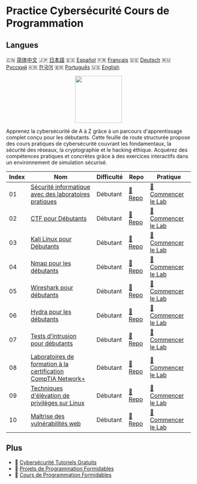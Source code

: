 # Practice Cybersécurité Cours de Programmation

## Langues

🇨🇳 [简体中文](README_zh.md) 🇯🇵 [日本語](README_ja.md) 🇪🇸 [Español](README_es.md) 🇫🇷 [Français](README_fr.md) 🇩🇪 [Deutsch](README_de.md) 🇷🇺 [Русский](README_ru.md) 🇰🇷 [한국어](README_ko.md) 🇧🇷 [Português](README_pt.md) 🇺🇸 [English](README.md) 

<div align="center">
<img width="128px" src="https://file.labex.io/path/Xke24vJbuOBk.png">
</div>

Apprenez la cybersécurité de A à Z grâce à un parcours d'apprentissage complet conçu pour les débutants. Cette feuille de route structurée propose des cours pratiques de cybersécurité couvrant les fondamentaux, la sécurité des réseaux, la cryptographie et le hacking éthique. Acquérez des compétences pratiques et concrètes grâce à des exercices interactifs dans un environnement de simulation sécurisé.

|   Index | Nom                                                                                                                             | Difficulté   | Repo                                                                              | Pratique                                                                                    |
|---------|---------------------------------------------------------------------------------------------------------------------------------|--------------|-----------------------------------------------------------------------------------|---------------------------------------------------------------------------------------------|
|      01 | [Sécurité informatique avec des laboratoires pratiques](https://labex.io/fr/courses/cybersecurity-labs-for-beginners)           | Débutant     | [🔗 Repo](https://github.com/labex-labs/cybersecurity-labs-for-beginners)         | [🚀 Commencer le Lab](https://labex.io/fr/courses/cybersecurity-labs-for-beginners)         |
|      02 | [CTF pour Débutants](https://labex.io/fr/courses/ctf-for-beginners)                                                             | Débutant     | [🔗 Repo](https://github.com/labex-labs/ctf-for-beginners)                        | [🚀 Commencer le Lab](https://labex.io/fr/courses/ctf-for-beginners)                        |
|      03 | [Kali Linux pour Débutants](https://labex.io/fr/courses/kali-linux-for-beginners)                                               | Débutant     | [🔗 Repo](https://github.com/labex-labs/kali-linux-for-beginners)                 | [🚀 Commencer le Lab](https://labex.io/fr/courses/kali-linux-for-beginners)                 |
|      04 | [Nmap pour les débutants](https://labex.io/fr/courses/nmap-for-beginners)                                                       | Débutant     | [🔗 Repo](https://github.com/labex-labs/nmap-for-beginners)                       | [🚀 Commencer le Lab](https://labex.io/fr/courses/nmap-for-beginners)                       |
|      05 | [Wireshark pour débutants](https://labex.io/fr/courses/wireshark-for-beginners)                                                 | Débutant     | [🔗 Repo](https://github.com/labex-labs/wireshark-for-beginners)                  | [🚀 Commencer le Lab](https://labex.io/fr/courses/wireshark-for-beginners)                  |
|      06 | [Hydra pour les débutants](https://labex.io/fr/courses/hydra-for-beginners)                                                     | Débutant     | [🔗 Repo](https://github.com/labex-labs/hydra-for-beginners)                      | [🚀 Commencer le Lab](https://labex.io/fr/courses/hydra-for-beginners)                      |
|      07 | [Tests d'intrusion pour débutants](https://labex.io/fr/courses/penetration-testing-for-beginners)                               | Débutant     | [🔗 Repo](https://github.com/labex-labs/penetration-testing-for-beginners)        | [🚀 Commencer le Lab](https://labex.io/fr/courses/penetration-testing-for-beginners)        |
|      08 | [Laboratoires de formation à la certification CompTIA Network+](https://labex.io/fr/courses/comptia-network-plus-training-labs) | Débutant     | [🔗 Repo](https://github.com/labex-labs/comptia-network-plus-training-labs)       | [🚀 Commencer le Lab](https://labex.io/fr/courses/comptia-network-plus-training-labs)       |
|      09 | [Techniques d'élévation de privilèges sur Linux](https://labex.io/fr/courses/privilege-escalation-techniques-on-linux)          | Débutant     | [🔗 Repo](https://github.com/labex-labs/privilege-escalation-techniques-on-linux) | [🚀 Commencer le Lab](https://labex.io/fr/courses/privilege-escalation-techniques-on-linux) |
|      10 | [Maîtrise des vulnérabilités web](https://labex.io/fr/courses/web-vulnerability-mastery)                                        | Débutant     | [🔗 Repo](https://github.com/labex-labs/web-vulnerability-mastery)                | [🚀 Commencer le Lab](https://labex.io/fr/courses/web-vulnerability-mastery)                |

## Plus

- 🔗 [Cybersécurité Tutoriels Gratuits](https://github.com/labex-labs/cybersecurity-free-tutorials)
- 🔗 [Projets de Programmation Formidables](https://github.com/labex-labs/awesome-programming-projects)
- 🔗 [Cours de Programmation Formidables](https://github.com/labex-labs/awesome-programming-courses)

